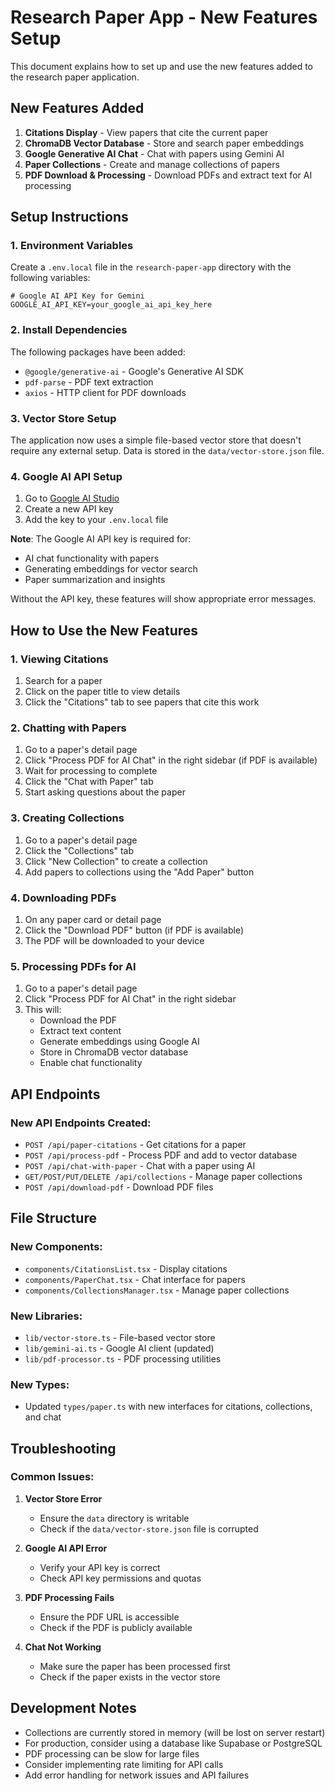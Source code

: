 # Research Paper App - New Features Setup

This document explains how to set up and use the new features added to the research paper application.

## New Features Added

1. **Citations Display** - View papers that cite the current paper
2. **ChromaDB Vector Database** - Store and search paper embeddings
3. **Google Generative AI Chat** - Chat with papers using Gemini AI
4. **Paper Collections** - Create and manage collections of papers
5. **PDF Download & Processing** - Download PDFs and extract text for AI processing

## Setup Instructions

### 1. Environment Variables

Create a `.env.local` file in the `research-paper-app` directory with the following variables:

```env
# Google AI API Key for Gemini
GOOGLE_AI_API_KEY=your_google_ai_api_key_here
```

### 2. Install Dependencies

The following packages have been added:
- `@google/generative-ai` - Google's Generative AI SDK
- `pdf-parse` - PDF text extraction
- `axios` - HTTP client for PDF downloads

### 3. Vector Store Setup

The application now uses a simple file-based vector store that doesn't require any external setup. Data is stored in the `data/vector-store.json` file.

### 4. Google AI API Setup

1. Go to [Google AI Studio](https://makersuite.google.com/app/apikey)
2. Create a new API key
3. Add the key to your `.env.local` file

**Note**: The Google AI API key is required for:
- AI chat functionality with papers
- Generating embeddings for vector search
- Paper summarization and insights

Without the API key, these features will show appropriate error messages.

## How to Use the New Features

### 1. Viewing Citations

1. Search for a paper
2. Click on the paper title to view details
3. Click the "Citations" tab to see papers that cite this work

### 2. Chatting with Papers

1. Go to a paper's detail page
2. Click "Process PDF for AI Chat" in the right sidebar (if PDF is available)
3. Wait for processing to complete
4. Click the "Chat with Paper" tab
5. Start asking questions about the paper

### 3. Creating Collections

1. Go to a paper's detail page
2. Click the "Collections" tab
3. Click "New Collection" to create a collection
4. Add papers to collections using the "Add Paper" button

### 4. Downloading PDFs

1. On any paper card or detail page
2. Click the "Download PDF" button (if PDF is available)
3. The PDF will be downloaded to your device

### 5. Processing PDFs for AI

1. Go to a paper's detail page
2. Click "Process PDF for AI Chat" in the right sidebar
3. This will:
   - Download the PDF
   - Extract text content
   - Generate embeddings using Google AI
   - Store in ChromaDB vector database
   - Enable chat functionality

## API Endpoints

### New API Endpoints Created:

- `POST /api/paper-citations` - Get citations for a paper
- `POST /api/process-pdf` - Process PDF and add to vector database
- `POST /api/chat-with-paper` - Chat with a paper using AI
- `GET/POST/PUT/DELETE /api/collections` - Manage paper collections
- `POST /api/download-pdf` - Download PDF files

## File Structure

### New Components:
- `components/CitationsList.tsx` - Display citations
- `components/PaperChat.tsx` - Chat interface for papers
- `components/CollectionsManager.tsx` - Manage paper collections

### New Libraries:
- `lib/vector-store.ts` - File-based vector store
- `lib/gemini-ai.ts` - Google AI client (updated)
- `lib/pdf-processor.ts` - PDF processing utilities

### New Types:
- Updated `types/paper.ts` with new interfaces for citations, collections, and chat

## Troubleshooting

### Common Issues:

1. **Vector Store Error**
   - Ensure the `data` directory is writable
   - Check if the `data/vector-store.json` file is corrupted

2. **Google AI API Error**
   - Verify your API key is correct
   - Check API key permissions and quotas

3. **PDF Processing Fails**
   - Ensure the PDF URL is accessible
   - Check if the PDF is publicly available

4. **Chat Not Working**
   - Make sure the paper has been processed first
   - Check if the paper exists in the vector store

## Development Notes

- Collections are currently stored in memory (will be lost on server restart)
- For production, consider using a database like Supabase or PostgreSQL
- PDF processing can be slow for large files
- Consider implementing rate limiting for API calls
- Add error handling for network issues and API failures
